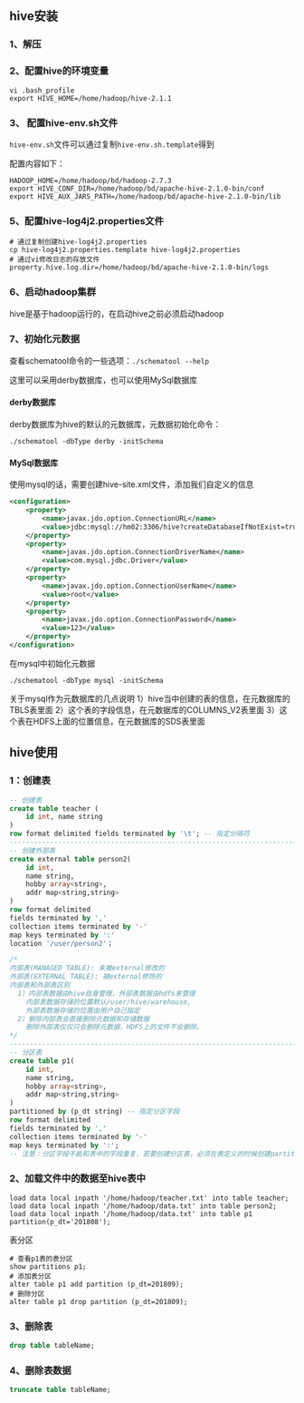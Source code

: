 ## hive安装

### 1、解压

### 2、配置hive的环境变量

```shell
vi .bash_profile
export HIVE_HOME=/home/hadoop/hive-2.1.1
```

### 3、 配置hive-env.sh文件

`hive-env.sh`文件可以通过复制`hive-env.sh.template`得到

配置内容如下：

```shell
HADOOP_HOME=/home/hadoop/bd/hadoop-2.7.3
export HIVE_CONF_DIR=/home/hadoop/bd/apache-hive-2.1.0-bin/conf
export HIVE_AUX_JARS_PATH=/home/hadoop/bd/apache-hive-2.1.0-bin/lib
```

### 5、配置hive-log4j2.properties文件

```shell
# 通过复制创建hive-log4j2.properties
cp hive-log4j2.properties.template hive-log4j2.properties
# 通过vi修改日志的存放文件
property.hive.log.dir=/home/hadoop/bd/apache-hive-2.1.0-bin/logs
```

### 6、启动hadoop集群

hive是基于hadoop运行的，在启动hive之前必须启动hadoop

### 7、初始化元数据

查看schematool命令的一些选项：`./schematool --help`

这里可以采用derby数据库，也可以使用MySql数据库

#### derby数据库

derby数据库为hive的默认的元数据库，元数据初始化命令：

`./schematool -dbType derby -initSchema`

#### MySql数据库

使用mysql的话，需要创建hive-site.xml文件，添加我们自定义的信息

```xml
<configuration>
    <property>
        <name>javax.jdo.option.ConnectionURL</name>
        <value>jdbc:mysql://hm02:3306/hive?createDatabaseIfNotExist=true</value>
    </property>
    <property>
        <name>javax.jdo.option.ConnectionDriverName</name>
        <value>com.mysql.jdbc.Driver</value>
    </property>
    <property>
        <name>javax.jdo.option.ConnectionUserName</name>
        <value>root</value>
    </property>
    <property>
        <name>javax.jdo.option.ConnectionPassword</name>
        <value>123</value>
    </property>
</configuration>
```

在mysql中初始化元数据

`./schematool -dbType mysql -initSchema`

关于mysql作为元数据库的几点说明
	1）hive当中创建的表的信息，在元数据库的TBLS表里面
	2）这个表的字段信息，在元数据库的COLUMNS_V2表里面
	3）这个表在HDFS上面的位置信息，在元数据库的SDS表里面

## hive使用

### 1：创建表

```sql
-- 创建表
create table teacher (
    id int, name string
) 
row format delimited fields terminated by '\t'; -- 指定分隔符
-------------------------------------------------------------------------------------------------
-- 创建外部表
create external table person2(
    id int,
    name string,
    hobby array<string>,
    addr map<string,string>
)
row format delimited 
fields terminated by ',' 
collection items terminated by '-' 
map keys terminated by ':' 
location '/user/person2'；

/*
内部表(MANAGED TABLE): 未被external修改的
外部表(EXTERNAL TABLE): 被external修饰的
内部表和外部表区别
  1）内部表数据由hive自身管理，外部表数据由hdfs来管理
    内部表数据存储的位置默认/user/hive/warehouse,
    外部表数据存储的位置由用户自己指定
  2）删除内部表会直接删除元数据和存储数据
    删除外部表仅仅只会删除元数据，HDFS上的文件不会删除。
*/
-------------------------------------------------------------------------------------------------
-- 分区表
create table p1(
	id int,
	name string,
	hobby array<string>,
	addr map<string,string>
)
partitioned by (p_dt string) -- 指定分区字段
row format delimited 
fields terminated by ',' 
collection items terminated by '-' 
map keys terminated by ':';
-- 注意：分区字段不能和表中的字段重复，若要创建分区表，必须在表定义的时候创建partition
```

### 2、加载文件中的数据至hive表中

```
load data local inpath '/home/hadoop/teacher.txt' into table teacher;
load data local inpath '/home/hadoop/data.txt' into table person2;
load data local inpath '/home/hadoop/data.txt' into table p1 partition(p_dt='201808');
```

表分区

```shell
# 查看p1表的表分区
show partitions p1; 
# 添加表分区
alter table p1 add partition (p_dt=201809);
# 删除分区
alter table p1 drop partition (p_dt=201809);

```



### 3、删除表

```sql
drop table tableName;
```

### 4、删除表数据

```sql
truncate table tableName;
```

